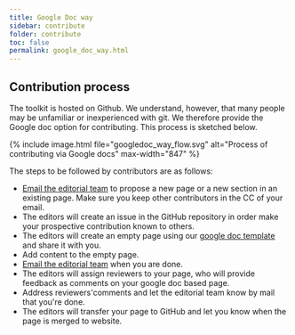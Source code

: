 ```yaml
---
title: Google Doc way
sidebar: contribute
folder: contribute
toc: false
permalink: google_doc_way.html
---
```



## Contribution process

The toolkit is hosted on Github. We understand, however, that many people may be unfamiliar or inexperienced with git. We therefore provide the Google doc option for contributing. This process is sketched below.

{% include image.html file="googledoc_way_flow.svg" alt="Process of contributing via Google docs" max-width="847"  %}


The steps to be followed by contributors are as follows:
* [Email the editorial team](enquiries@rdm.elixir-europe.org) to propose a new page or a new section in an existing page. Make sure you keep other contributors in the CC of your email.
* The editors will create an issue in the GitHub repository in order make your prospective contribution known to others.  
* The editors will create an empty page using our [google doc template](https://docs.google.com/document/d/1gYS3vjiCIBQv5p3Fn8_d97qfIHRLbwUyMadnkaEGa1I/edit?usp=sharing) and share it with you.
* Add content to the empty page.
* [Email the editorial team](enquiries@rdm.elixir-europe.org) when you are done.
* The editors will assign reviewers to your page, who will provide feedback as comments on your google doc based page.
* Address reviewers'comments and let the editorial team know by mail that you're done.
* The editors will transfer your page to GitHub and let you know when the page is merged to website.


